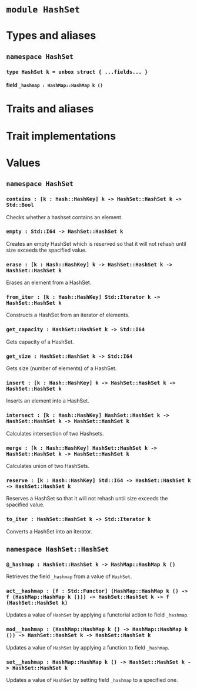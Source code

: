 # `module HashSet`

# Types and aliases

## `namespace HashSet`

### `type HashSet k = unbox struct { ...fields... }`

#### field `_hashmap : HashMap::HashMap k ()`

# Traits and aliases

# Trait implementations

# Values

## `namespace HashSet`

### `contains : [k : Hash::HashKey] k -> HashSet::HashSet k -> Std::Bool`

Checks whether a hashset contains an element.

### `empty : Std::I64 -> HashSet::HashSet k`

Creates an empty HashSet which is reserved so that it will not rehash until size exceeds the spacified value.

### `erase : [k : Hash::HashKey] k -> HashSet::HashSet k -> HashSet::HashSet k`

Erases an element from a HashSet.

### `from_iter : [k : Hash::HashKey] Std::Iterator k -> HashSet::HashSet k`

Constructs a HashSet from an iterator of elements.

### `get_capacity : HashSet::HashSet k -> Std::I64`

Gets capacity of a HashSet.

### `get_size : HashSet::HashSet k -> Std::I64`

Gets size (number of elements) of a HashSet.

### `insert : [k : Hash::HashKey] k -> HashSet::HashSet k -> HashSet::HashSet k`

Inserts an element into a HashSet.

### `intersect : [k : Hash::HashKey] HashSet::HashSet k -> HashSet::HashSet k -> HashSet::HashSet k`

Calculates intersection of two Hashsets.

### `merge : [k : Hash::HashKey] HashSet::HashSet k -> HashSet::HashSet k -> HashSet::HashSet k`

Calculates union of two HashSets.

### `reserve : [k : Hash::HashKey] Std::I64 -> HashSet::HashSet k -> HashSet::HashSet k`

Reserves a HashSet so that it will not rehash until size exceeds the spacified value.

### `to_iter : HashSet::HashSet k -> Std::Iterator k`

Converts a HashSet into an iterator.

## `namespace HashSet::HashSet`

### `@_hashmap : HashSet::HashSet k -> HashMap::HashMap k ()`

Retrieves the field `_hashmap` from a value of `HashSet`.

### `act__hashmap : [f : Std::Functor] (HashMap::HashMap k () -> f (HashMap::HashMap k ())) -> HashSet::HashSet k -> f (HashSet::HashSet k)`

Updates a value of `HashSet` by applying a functorial action to field `_hashmap`.

### `mod__hashmap : (HashMap::HashMap k () -> HashMap::HashMap k ()) -> HashSet::HashSet k -> HashSet::HashSet k`

Updates a value of `HashSet` by applying a function to field `_hashmap`.

### `set__hashmap : HashMap::HashMap k () -> HashSet::HashSet k -> HashSet::HashSet k`

Updates a value of `HashSet` by setting field `_hashmap` to a specified one.